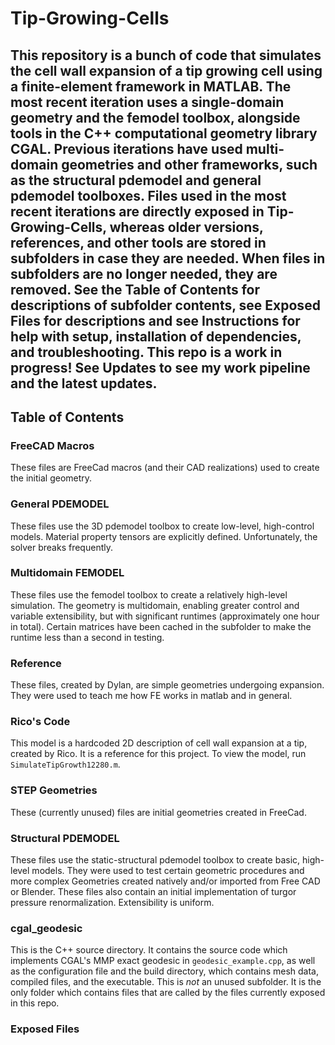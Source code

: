 # Tip-Growing-Cells
This repository is a bunch of code that simulates the cell wall expansion
of a tip growing cell using a finite-element framework in MATLAB. The most
recent iteration uses a single-domain geometry and the femodel toolbox,
alongside tools in the C++ computational geometry library CGAL. Previous
iterations have used multi-domain geometries and other frameworks, such as the
structural pdemodel and general pdemodel toolboxes. Files used in the most
recent iterations are directly exposed in Tip-Growing-Cells, whereas older
versions, references, and other tools are stored in subfolders in case they are
needed. When files in subfolders are no longer needed, they are removed. See the
**Table of Contents** for descriptions of subfolder contents, see **Exposed Files**
for descriptions  and see **Instructions** for help with setup, installation
of dependencies, and troubleshooting. This repo is a work in progress! See
**Updates** to see my work pipeline and the latest updates.
---
## Table of Contents
### FreeCAD Macros
These files are FreeCad macros (and their CAD realizations) used to create the
initial geometry.

### General PDEMODEL
These files use the 3D pdemodel toolbox to create low-level, high-control
models. Material property tensors are explicitly defined. Unfortunately, the
solver breaks frequently.

### Multidomain FEMODEL
These files use the femodel toolbox to create a relatively high-level
simulation. The geometry is multidomain, enabling greater control and variable
extensibility, but with significant runtimes (approximately one hour in total).
Certain matrices have been cached in the subfolder to make the runtime less than
a second in testing.

### Reference
These files, created by Dylan, are simple geometries undergoing expansion. They
were used to teach me how FE works in matlab and in general.

### Rico's Code
This model is a hardcoded 2D description of cell wall expansion at a tip,
created by Rico. It is a reference for this project. To view the model, run
`SimulateTipGrowth12280.m`.

### STEP Geometries
These (currently unused) files are initial geometries created in FreeCad.

### Structural PDEMODEL
These files use the static-structural pdemodel toolbox to create basic,
high-level models. They were used to test certain geometric procedures and more
complex Geometries created natively and/or imported from Free CAD or Blender.
These files also contain an initial implementation of turgor pressure
renormalization. Extensibility is uniform.

### cgal_geodesic
This is the C++ source directory. It contains the source code which implements
CGAL's MMP exact geodesic in `geodesic_example.cpp`, as well as the configuration
file and the build directory, which contains mesh data, compiled files, and the
executable. This is *not* an unused subfolder. It is the only folder which
contains files that are called by the files currently exposed in this repo.

### Exposed Files

